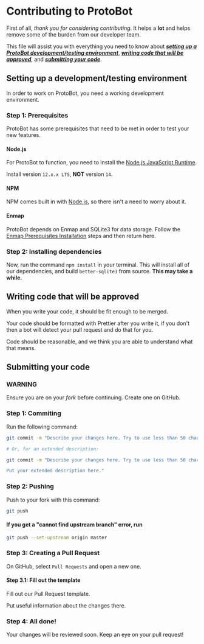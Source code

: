 # Contributing to ProtoBot

First of all, *thank you for considering contributing*. It helps a **lot** and
helps remove some of the burden from our developer team.

This file will assist you with everything you need to know about
[**_setting up a ProtoBot development/testing environment_**](#setting-up-a-developmenttesting-environment),
[**_writing code that will be approved_**](#writing-code-that-will-be-approved),
and [**_submitting your code_**](#submitting-your-code).

## Setting up a development/testing environment

In order to work on ProtoBot, you need a working development environment.

### Step 1: Prerequisites

ProtoBot has some prerequisites that need to be met in order to test your new
features.

#### Node.js

For ProtoBot to function, you need to install the
[Node.js JavaScript Runtime](https://nodejs.org/).

Install version `12.x.x LTS`, **NOT** version `14`.

#### NPM

NPM comes built in with [Node.js](#nodejs), so there isn't a need to worry about
it.

#### Enmap

ProtoBot depends on Enmap and SQLite3 for data storage. Follow the [Enmap Prerequisites Installation](https://enmap.evie.dev/install#pre-requisites) steps and then return here.

### Step 2: Installing dependencies

Now, run the command `npm install` in your terminal. This will install all of
our dependencies, and build `better-sqlite3` from source. **This may take a while.**

## Writing code that will be approved

When you write your code, it should be fit enough to be merged.

Your code should be formatted with Prettier after you write it, if you don't
then a bot will detect your pull request and do that for you.

Code should be reasonable, and we think you are able to understand what that means.

## Submitting your code

### WARNING

Ensure you are on your _fork_ before continuing. Create one on GitHub.

### Step 1: Commiting

Run the following command:

```bash
git commit -m "Describe your changes here. Try to use less than 50 characters."

# Or, for an extended description:

git commit -m "Describe your changes here. Try to use less than 50 characters.

Put your extended description here."
```

### Step 2: Pushing

Push to your fork with this command:

```bash
git push
```

#### If you get a "cannot find upstream branch" error, run

```bash
git push --set-upstream origin master
```

### Step 3: Creating a Pull Request

On GitHub, select `Pull Requests` and open a new one.

#### Step 3.1: Fill out the template

Fill out our Pull Request template.

Put useful information about the changes there.

### Step 4: All done!

Your changes will be reviewed soon. Keep an eye on your pull request!
